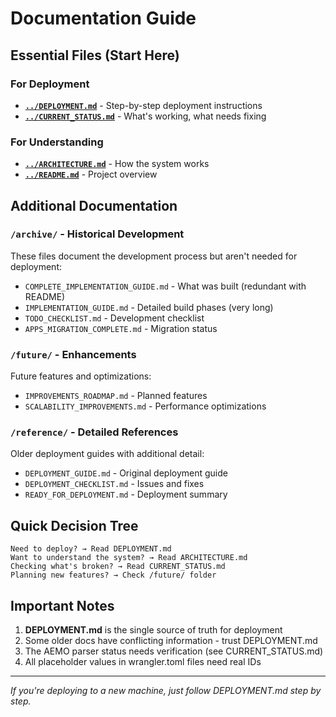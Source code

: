 # Documentation Guide

## Essential Files (Start Here)

### For Deployment
- **[`../DEPLOYMENT.md`](../DEPLOYMENT.md)** - Step-by-step deployment instructions
- **[`../CURRENT_STATUS.md`](../CURRENT_STATUS.md)** - What's working, what needs fixing

### For Understanding
- **[`../ARCHITECTURE.md`](../ARCHITECTURE.md)** - How the system works
- **[`../README.md`](../README.md)** - Project overview

## Additional Documentation

### `/archive/` - Historical Development
These files document the development process but aren't needed for deployment:
- `COMPLETE_IMPLEMENTATION_GUIDE.md` - What was built (redundant with README)
- `IMPLEMENTATION_GUIDE.md` - Detailed build phases (very long)
- `TODO_CHECKLIST.md` - Development checklist
- `APPS_MIGRATION_COMPLETE.md` - Migration status

### `/future/` - Enhancements
Future features and optimizations:
- `IMPROVEMENTS_ROADMAP.md` - Planned features
- `SCALABILITY_IMPROVEMENTS.md` - Performance optimizations

### `/reference/` - Detailed References
Older deployment guides with additional detail:
- `DEPLOYMENT_GUIDE.md` - Original deployment guide
- `DEPLOYMENT_CHECKLIST.md` - Issues and fixes
- `READY_FOR_DEPLOYMENT.md` - Deployment summary

## Quick Decision Tree

```
Need to deploy? → Read DEPLOYMENT.md
Want to understand the system? → Read ARCHITECTURE.md
Checking what's broken? → Read CURRENT_STATUS.md
Planning new features? → Check /future/ folder
```

## Important Notes

1. **DEPLOYMENT.md** is the single source of truth for deployment
2. Some older docs have conflicting information - trust DEPLOYMENT.md
3. The AEMO parser status needs verification (see CURRENT_STATUS.md)
4. All placeholder values in wrangler.toml files need real IDs

---

*If you're deploying to a new machine, just follow DEPLOYMENT.md step by step.*